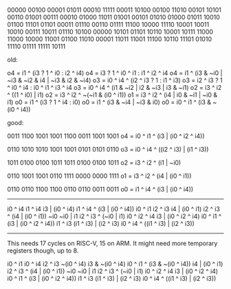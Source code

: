 00000 00100
00001 01011
00010 11111
00011 10100
00100 11010
00101 10101
00110 01001
00111 00010
01000 11011
01001 00101
01010 01000
01011 10010
01100 11101
01101 00011
01110 00110
01111 11100
10000 11110
10001 10011
10010 00111
10011 01110
10100 00000
10101 01101
10110 10001
10111 11000
11000 10000
11001 01100
11010 00001
11011 11001
11100 10110
11101 01010
11110 01111
11111 10111

old:

o4 = i1 ^ (i3 ? 1 ^ i0 : i2 ^ i4)
o4 = i3 ? 1 ^ i0 ^ i1 : i1 ^ i2 ^ i4
o4 = i1 ^ (i3 & ~i0 | ~i3 & ~i2 & i4 | ~i3 & i2 & ~i4)
o3 = i0 ^ i4 ^ (i2 ^ i3 ? 1 : i1 ^ i3)
o3 = i2 ^ i3 ? 1 ^ i0 ^ i4 : i0 ^ i1 ^ i3 ^ i4
o3 = i0 ^ i4 ^ (i1 & ~i2 | i2 & ~i3 | i3 & ~i1)
o2 = i3 ^ i2 ^ ((1 ^ i0) | i1)
o2 = i3 ^ i2 ^ ~(~i1 & (i0 ^ i1))
o1 = i3 ^ i2 ^ (i4 | i0 & ~i1 | ~i0 & i1)
o0 = i1 ^ (i3 ? 1 ^ i4 : i0)
o0 = i1 ^ (i3 & ~i4 | ~i3 & i0)
o0 = i0 ^ i1 ^ (i3 & ~(i0 ^ i4))

good:

0011 1100 1001 1001 1100 0011 1001 1001
o4 = i0 ^ i1 ^ (i3 | (i0 ^ i2 ^ i4))

0110 1010 1010 1001 1001 0101 0101 0110
o3 = i0 ^ i4 ^ ((i2 ^ i3) | (i1 ^ i3))

1011 0100 0100 1011 1011 0100 0100 1011
o2 = i3 ^ i2 ^ (i1 | ~i0)

0110 1001 1001 0110 1111 0000 0000 1111
o1 = i3 ^ i2 ^ (i4 | (i0 ^ i1))

0110 0110 1100 1100 0110 0110 0011 0011
o0 = i1 ^ i4 ^ (i3 | (i0 ^ i4))

----

i0 ^ i4
i1 ^ i4
i3 | (i0 ^ i4)
	i1 ^ i4 ^ (i3 | (i0 ^ i4))
i0 ^ i1
i2 ^ i3
i4 | (i0 ^ i1)
	i2 ^ i3 ^ (i4 | (i0 ^ i1))
~i0
~i0 | i1
	i2 ^ i3 ^ (~i0 | i1)
i0 ^ i2 ^ i4
i3 | (i0 ^ i2 ^ i4)
	i0 ^ i1 ^ (i3 | (i0 ^ i2 ^ i4))
i1 ^ i3
(i1 ^ i3) | (i2 ^ i3)
	i0 ^ i4 ^ ((i1 ^ i3) | (i2 ^ i3))

----

This needs 17 cycles on RISC-V, 15 on ARM. It might need more temporary
registers though, up to 8.

i0 ^ i1
i0 ^ i4
i2 ^ i3
~(i0 ^ i4)
i3 & ~(i0 ^ i4)
	i0 ^ i1 ^ (i3 & ~(i0 ^ i4))
i4 | (i0 ^ i1)
	i2 ^ i3 ^ (i4 | (i0 ^ i1))
~i0
~i0 | i1
	i2 ^ i3 ^ (~i0 | i1)
i0 ^ i2 ^ i4
i3 | (i0 ^ i2 ^ i4)
	i0 ^ i1 ^ (i3 | (i0 ^ i2 ^ i4))
i1 ^ i3
(i1 ^ i3) | (i2 ^ i3)
	i0 ^ i4 ^ ((i1 ^ i3) | (i2 ^ i3))
